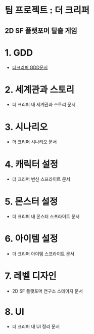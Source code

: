 
팀 프로젝트 : 더 크리퍼
=====
2D SF 플랫포머 탈출 게임
-----

# 1. GDD
- [더크리퍼 GDD문서](https://docs.google.com/document/d/14-AjrrCFEzgH7kyySRljV4BETSIuFcjwLoL7DDIHbTM/edit?usp=sharing)
# 2. 세계관과 스토리
- 더 크리퍼 내 세계관과 스토리 문서
# 3. 시나리오
- 더 크리퍼 시나리오 문서
# 4. 캐릭터 설정
- 더 크리퍼 변신 스프라이트 문서
# 5. 몬스터 설정
- 더 크리퍼 내 몬스터 스프라이트 문서
# 6. 아이템 설정
- 더 크리퍼 아이템 스프라이트 문서
# 7. 레벨 디자인
- 2D SF 플랫포머 연구소 스테이지 문서
# 8. UI
- 더 크리퍼 내 UI 정리 문서







